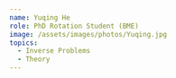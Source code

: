 ```yaml
---
name: Yuqing He
role: PhD Rotation Student (BME)
image: /assets/images/photos/Yuqing.jpg
topics:
  - Inverse Problems
  - Theory
---
```

